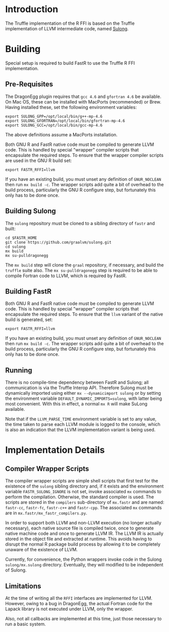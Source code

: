 # Introduction

The Truffle implementation of the R FFI is based on the Truffle implementation of LLVM intermediate code, named [Sulong](https://github.com/graalvm/sulong).


# Building
Special setup is required to build FastR to use the Truffle R FFI implementation.

## Pre-Requisites

The DragonEgg plugin requires that `gcc 4.6` and `gfortran 4.6` be available. On Mac OS, these can be installed with MacPorts (recommended) or Brew. Having installed these, set the following environment variables:

    export SULONG_GPP=/opt/local/bin/g++-mp-4.6
    export SULONG_GFORTRAN=/opt/local/bin/gfortran-mp-4.6
    export SULONG_GCC=/opt/local/bin/gcc-mp-4.6

The above definitions assume a MacPorts installation.

Both GNU R and FastR native code must be compiled to generate LLVM code. This is handled by special "wrapper" compiler scripts that encapsulate the required steps.
To ensure that the wrapper compiler scripts are used in the GNU R build set:

    export FASTR_RFFI=llvm

If you have an existing build, you must unset any definition of `GNUR_NOCLEAN` then run `mx build -c`. The wrapper scripts add quite a bit of overhead to the build process, particularly the GNU R configure step, but fortunately this only has to be done once.

## Building Sulong
The `sulong` repository must be cloned to a sibling directory of `fastr` and built:

    cd $FASTR_HOME
    git clone https://github.com/graalvm/sulong.git
    cd sulong
    mx build
    mx su-pulldragonegg

The `mx build` step will clone the `graal` repository, if necessary, and build the `truffle` suite also. The `mx su-pulldragonegg` step is required to be able to compile Fortran code to LLVM, which is required by FastR.

## Building FastR

Both GNU R and FastR native code must be compiled to generate LLVM code. This is handled by special "wrapper" compiler scripts that encapsulate the required steps.
To ensure that the `llvm` variant of the native build is generated, set:

    export FASTR_RFFI=llvm

If you have an existing build, you must unset any definition of `GNUR_NOCLEAN` then run `mx build -c`. The wrapper scripts add quite a bit of overhead to the build process, particularly the GNU R configure step, but fortunately this only has to be done once.

## Running

There is no compile-time dependency between FastR and Sulong; all communication is via the Truffle Interop API. Therefore Sulong must be dynamically imported using either `mx --dynamicimport sulong` or by setting the environment variable `DEFAULT_DYNAMIC_IMPORTS=sulong`, with latter being most convenient. With this in effect, a normal `mx R` will make SuLong available.

Note that if the `LLVM_PARSE_TIME` environment variable is set to any value, the time taken to parse each LLVM module is logged to the console, which is also an indication that the LLVM implementation variant is being used.

# Implementation Details

## Compiler Wrapper Scripts

The compiler wrapper scripts are simple shell scripts that first test for the existence of the `sulong` sibling directory and, if it exists and the environment variable `FASTR_SULONG_IGNORE` is not set, invoke associated `mx` commands to perform the compilation. Otherwise, the standard compiler is used. The scripts are stored in the `compilers` sub-directory of `mx.fastr` and are named: `fastr-cc`, `fastr-fc`, `fastr-c++` and `fastr-cpp`. The associated `mx` commands are in `mx.fastr/mx_fastr_compilers.py`.

In order to support both LLVM and non-LLVM execution (no longer actually necessary), each native source file is compiled twice, once to generate native machine code and once to generate LLVM IR. The LLVM IR is actually stored in the object file and extracted at runtime. This avoids having to disrupt the normal R package build process by allowing it to be completely unaware of the existence of LLVM.

Currently, for convenience, the Python wrappers invoke code in the Sulong `sulong/mx.sulong` directory. Eventually, they will modified to be independent of Sulong.

## Limitations
At the time of writing all the `RFFI` interfaces are implemented for LLVM. However, owing to a bug in DragonEgg, the actual Fortran code for the Lapack library is not executed under LLVM, only the wrapper.

Also, not all callbacks are implemented at this time, just those necessary to run a basic system.
